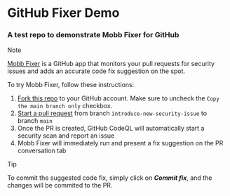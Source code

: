 # GitHub Fixer Demo
### A test repo to demonstrate Mobb Fixer for GitHub
> [!NOTE]
> [Mobb Fixer](https://app.mobb.ai/github-fixer) is a GitHub app that monitors your pull requests for security issues and adds an accurate code fix suggestion on the spot.

To try Mobb Fixer, follow these instructions:
1. [Fork this repo](https://aaa.com/) to your GitHub account. Make sure to uncheck the `Copy the main branch only` checkbox.
2. [Start a pull request](/compare/main...introduce-new-security-issue) from branch `introduce-new-security-issue` to branch `main`
3. Once the PR is created, GitHub CodeQL will automatically start a security scan and report an issue
4. Mobb Fixer will immediately run and present a fix suggestion on the PR conversation tab

> [!TIP]
> To commit the suggested code fix, simply click on ***Commit fix***, and the changes will be commited to the PR.
